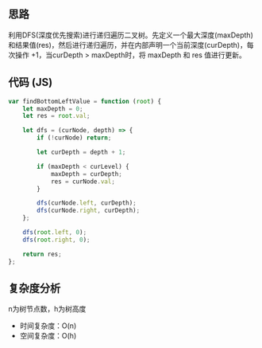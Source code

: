 ## 思路

利用DFS(深度优先搜索)进行递归遍历二叉树。先定义一个最大深度(maxDepth)和结果值(res)，然后进行递归遍历，并在内部声明一个当前深度(curDepth)，每次操作 +1，当curDepth > maxDepth时，将 maxDepth 和 res 值进行更新。

## 代码 (JS)

```JavaScript
var findBottomLeftValue = function (root) {
	let maxDepth = 0;
	let res = root.val;

	let dfs = (curNode, depth) => {
		if (!curNode) return;

		let curDepth = depth + 1;

		if (maxDepth < curLevel) {
			maxDepth = curDepth;
			res = curNode.val;
		}

		dfs(curNode.left, curDepth);
		dfs(curNode.right, curDepth);
	};

	dfs(root.left, 0);
	dfs(root.right, 0);

	return res;
};
```

## 复杂度分析
n为树节点数，h为树高度
* 时间复杂度：O(n)
* 空间复杂度：O(h) 